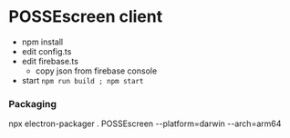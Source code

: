 # POSSEscreen client

- npm install
- edit config.ts
- edit firebase.ts
  - copy json from firebase console
- start `npm run build ; npm start`

### Packaging

npx electron-packager . POSSEscreen --platform=darwin --arch=arm64

